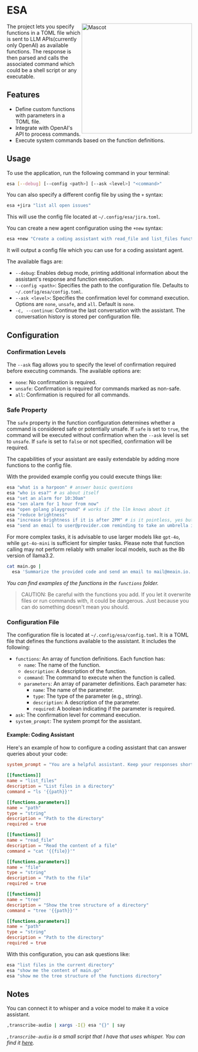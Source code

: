 # ESA

<img src="https://github.com/user-attachments/assets/5c2915ab-4a8e-4b49-b3b6-394d5644dac2" alt="Mascot" width="300" align="right"/>

The project lets you specify functions in a TOML file which is sent to
LLM APIs(currently only OpenAI) as available functions. The response
is then parsed and calls the associated command which could be a shell
script or any executable.

## Features

- Define custom functions with parameters in a TOML file.
- Integrate with OpenAI's API to process commands.
- Execute system commands based on the function definitions.

## Usage

To use the application, run the following command in your terminal:

```bash
esa [--debug] [--config <path>] [--ask <level>] "<command>"
```

You can also specify a different config file by using the `+` syntax:

```bash
esa +jira "list all open issues"
```

This will use the config file located at `~/.config/esa/jira.toml`.

You can create a new agent configuration using the `+new` syntax:

```bash
esa +new "Create a coding assistant with read_file and list_files functions"
```

It will output a config file which you can use for a coding assistant agent.

The available flags are:
- `--debug`: Enables debug mode, printing additional information about the assistant's response and function execution.
- `--config <path>`: Specifies the path to the configuration file. Defaults to `~/.config/esa/config.toml`.
- `--ask <level>`: Specifies the confirmation level for command execution. Options are `none`, `unsafe`, and `all`. Default is `none`.
- `-c, --continue`: Continue the last conversation with the assistant. The conversation history is stored per configuration file.

## Configuration

### Confirmation Levels

The `--ask` flag allows you to specify the level of confirmation required before executing commands. The available options are:

- `none`: No confirmation is required.
- `unsafe`: Confirmation is required for commands marked as non-safe.
- `all`: Confirmation is required for all commands.

### Safe Property

The `safe` property in the function configuration determines whether a command is considered safe or potentially unsafe. If `safe` is set to `true`, the command will be executed without confirmation when the `--ask` level is set to `unsafe`. If `safe` is set to `false` or not specified, confirmation will be required.

The capabilities of your assistant are easily extendable by adding more functions to the config file.

With the provided example config you could execute things like:

```bash
esa "what is a harpoon" # answer basic questions
esa "who is esa?" # as about itself
esa "set an alarm for 10:30am"
esa "sen alarm for 1 hour from now"
esa "open golang playground" # works if the llm knows about it
esa "reduce brightness"
esa "increase brightness if it is after 2PM" # is it pointless, yes but it works
esa "send an email to user@provider.com reminding to take an umbrella if it will rain tomorrow" # something complex
```

For more complex tasks, it is advisable to use larger models like
`gpt-4o`, while `gpt-4o-mini` is sufficient for simpler tasks. Please
note that function calling may not perform reliably with smaller local
models, such as the 8b version of llama3.2.

``` bash
cat main.go |
  esa 'Summarize the provided code and send an email to mail@meain.io. Send the email only if it will not rain tonight. Also send a notification after that.'
```

_You can find examples of the functions in the `functions` folder._

> CAUTION: Be careful with the functions you add. If you let it
> overwrite files or run commands with, it could be dangerous. Just
> because you can do something doesn't mean you should.

### Configuration File

The configuration file is located at `~/.config/esa/config.toml`.  It
is a TOML file that defines the functions available to the
assistant. It includes the following:

- `functions`: An array of function definitions. Each function has:
  - `name`: The name of the function.
  - `description`: A description of the function.
  - `command`: The command to execute when the function is called.
  - `parameters`: An array of parameter definitions. Each parameter has:
    - `name`: The name of the parameter.
    - `type`: The type of the parameter (e.g., string).
    - `description`: A description of the parameter.
    - `required`: A boolean indicating if the parameter is required.
- `ask`: The confirmation level for command execution.
- `system_prompt`: The system prompt for the assistant.

#### Example: Coding Assistant

Here's an example of how to configure a coding assistant that can answer queries about your code:

```toml
system_prompt = "You are a helpful assistant. Keep your responses short and to the point."

[[functions]]
name = "list_files"
description = "List files in a directory"
command = "ls '{{path}}'"

[[functions.parameters]]
name = "path"
type = "string"
description = "Path to the directory"
required = true

[[functions]]
name = "read_file"
description = "Read the content of a file"
command = "cat '{{file}}'"

[[functions.parameters]]
name = "file"
type = "string"
description = "Path to the file"
required = true

[[functions]]
name = "tree"
description = "Show the tree structure of a directory"
command = "tree '{{path}}'"

[[functions.parameters]]
name = "path"
type = "string"
description = "Path to the directory"
required = true
```

With this configuration, you can ask questions like:

```bash
esa "list files in the current directory"
esa "show me the content of main.go"
esa "show me the tree structure of the functions directory"
```

## Notes

You can connect it to whisper and a voice model to make it a voice assistant.

```bash
,transcribe-audio | xargs -I{} esa "{}" | say
```

_`,transcribe-audio` is a small script that I have that uses whisper. You can find it [here](https://github.com/meain/dotfiles/blob/master/scripts/.local/bin/random/%2Ctranscribe-audio)._
